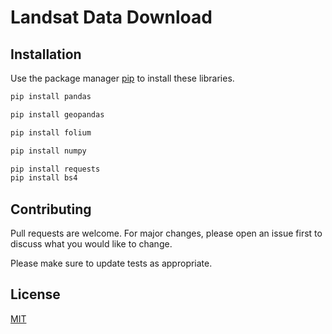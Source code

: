 # Landsat Data Download 



## Installation

Use the package manager [pip](https://pip.pypa.io/en/stable/) to install these libraries.

```bash
pip install pandas
```
```bash
pip install geopandas
```
```bash
pip install folium
```
```bash
pip install numpy
```
```bash
pip install requests
pip install bs4
```
## Contributing
Pull requests are welcome. For major changes, please open an issue first to discuss what you would like to change.

Please make sure to update tests as appropriate.

## License
[MIT](https://choosealicense.com/licenses/mit/)
